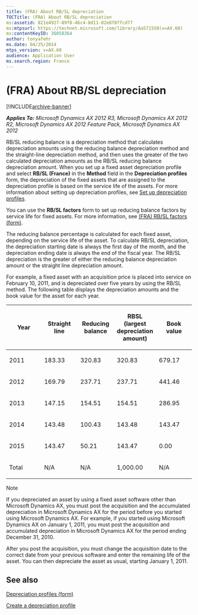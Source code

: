 ```yaml
---
title: (FRA) About RB/SL depreciation
TOCTitle: (FRA) About RB/SL depreciation
ms:assetid: 821e4927-89f8-46c4-8d11-82e8f8ffcd77
ms:mtpsurl: https://technet.microsoft.com/library/Aa571558(v=AX.60)
ms:contentKeyID: 36058364
author: tonyafehr
ms.date: 04/25/2014
mtps_version: v=AX.60
audience: Application User
ms.search.region: France
---
```


# (FRA) About RB/SL depreciation 


[!INCLUDE[archive-banner](includes/archive-banner.md)]


_**Applies To:** Microsoft Dynamics AX 2012 R3, Microsoft Dynamics AX 2012 R2, Microsoft Dynamics AX 2012 Feature Pack, Microsoft Dynamics AX 2012_

RB/SL reducing balance is a depreciation method that calculates depreciation amounts using the reducing balance depreciation method and the straight-line depreciation method, and then uses the greater of the two calculated depreciation amounts as the RB/SL reducing balance depreciation amount. When you set up a fixed asset depreciation profile and select **RB/SL (France)** in the **Method** field in the **Depreciation profiles** form, the depreciation of the fixed assets that are assigned to the depreciation profile is based on the service life of the assets. For more information about setting up depreciation profiles, see [Set up depreciation profiles](set-up-depreciation-profiles.md).

You can use the **RB/SL factors** form to set up reducing balance factors by service life for fixed assets. For more information, see [(FRA) RB/SL factors (form)](https://technet.microsoft.com/library/aa574244\(v=ax.60\)).

The reducing balance percentage is calculated for each fixed asset, depending on the service life of the asset. To calculate RB/SL depreciation, the depreciation starting date is always the first day of the month, and the depreciation ending date is always the end of the fiscal year. The RB/SL depreciation is the greater of either the reducing balance depreciation amount or the straight line depreciation amount.

For example, a fixed asset with an acquisition price is placed into service on February 10, 2011, and is depreciated over five years by using the RB/SL method. The following table displays the depreciation amounts and the book value for the asset for each year.

<table>
<colgroup>
<col style="width: 20%" />
<col style="width: 20%" />
<col style="width: 20%" />
<col style="width: 20%" />
<col style="width: 20%" />
</colgroup>
<thead>
<tr class="header">
<th><p>Year</p></th>
<th><p>Straight line</p></th>
<th><p>Reducing balance</p></th>
<th><p>RBSL (largest depreciation amount)</p></th>
<th><p>Book value</p></th>
</tr>
</thead>
<tbody>
<tr class="odd">
<td><p>2011</p></td>
<td><p>183.33</p></td>
<td><p>320.83</p></td>
<td><p>320.83</p></td>
<td><p>679.17</p></td>
</tr>
<tr class="even">
<td><p>2012</p></td>
<td><p>169.79</p></td>
<td><p>237.71</p></td>
<td><p>237.71</p></td>
<td><p>441.46</p></td>
</tr>
<tr class="odd">
<td><p>2013</p></td>
<td><p>147.15</p></td>
<td><p>154.51</p></td>
<td><p>154.51</p></td>
<td><p>286.95</p></td>
</tr>
<tr class="even">
<td><p>2014</p></td>
<td><p>143.48</p></td>
<td><p>100.43</p></td>
<td><p>143.48</p></td>
<td><p>143.47</p></td>
</tr>
<tr class="odd">
<td><p>2015</p></td>
<td><p>143.47</p></td>
<td><p>50.21</p></td>
<td><p>143.47</p></td>
<td><p>0.00</p></td>
</tr>
<tr class="even">
<td><p>Total</p></td>
<td><p>N/A</p></td>
<td><p>N/A</p></td>
<td><p>1,000.00</p></td>
<td><p>N/A</p></td>
</tr>
</tbody>
</table>



> [!NOTE]
> <P>If you depreciated an asset by using a fixed asset software other than Microsoft Dynamics AX, you must post the acquisition and the accumulated depreciation in Microsoft Dynamics AX for the period before you started using Microsoft Dynamics AX. For example, if you started using Microsoft Dynamics AX on January 1, 2011, you must post the acquisition and accumulated depreciation in Microsoft Dynamics AX for the period ending December 31, 2010.</P>
> <P>After you post the acquisition, you must change the acquisition date to the correct date from your previous software and enter the remaining life of the asset. You can then depreciate the asset as usual, starting January 1, 2011.</P>



## See also

[Depreciation profiles (form)](https://technet.microsoft.com/library/aa549887\(v=ax.60\))

[Create a depreciation profile](create-a-depreciation-profile.md)

  


